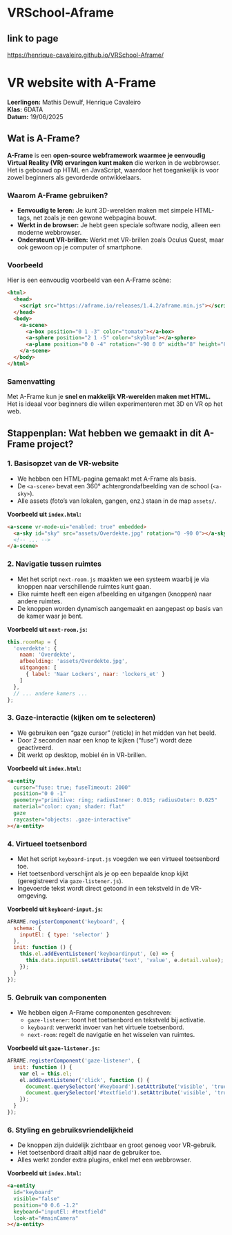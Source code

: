 # VRSchool-Aframe

## **link to page**

https://henrique-cavaleiro.github.io/VRSchool-Aframe/

# VR website with A-Frame

**Leerlingen:** Mathis Dewulf, Henrique Cavaleiro  
**Klas:** 6DATA  
**Datum:** 19/06/2025

## **Wat is A-Frame?**
**A-Frame** is een **open-source webframework waarmee je eenvoudig Virtual Reality (VR) ervaringen kunt maken** die werken in de webbrowser.  
Het is gebouwd op HTML en JavaScript, waardoor het toegankelijk is voor zowel beginners als gevorderde ontwikkelaars.

### **Waarom A-Frame gebruiken?**

- **Eenvoudig te leren:** Je kunt 3D-werelden maken met simpele HTML-tags, net zoals je een gewone webpagina bouwt.
- **Werkt in de browser:** Je hebt geen speciale software nodig, alleen een moderne webbrowser.
- **Ondersteunt VR-brillen:** Werkt met VR-brillen zoals Oculus Quest, maar ook gewoon op je computer of smartphone.

### **Voorbeeld**

Hier is een eenvoudig voorbeeld van een A-Frame scène:

```html
<html>
  <head>
    <script src="https://aframe.io/releases/1.4.2/aframe.min.js"></script>
  </head>
  <body>
    <a-scene>
      <a-box position="0 1 -3" color="tomato"></a-box>
      <a-sphere position="2 1 -5" color="skyblue"></a-sphere>
      <a-plane position="0 0 -4" rotation="-90 0 0" width="8" height="8" color="#7BC8A4"></a-plane>
    </a-scene>
  </body>
</html>
```

### **Samenvatting**

Met A-Frame kun je **snel en makkelijk VR-werelden maken met HTML.**  
Het is ideaal voor beginners die willen experimenteren met 3D en VR op het web.

## **Stappenplan: Wat hebben we gemaakt in dit A-Frame project?**

### 1. **Basisopzet van de VR-website**
- We hebben een HTML-pagina gemaakt met A-Frame als basis.
- De `<a-scene>` bevat een 360° achtergrondafbeelding van de school (`<a-sky>`).
- Alle assets (foto’s van lokalen, gangen, enz.) staan in de map `assets/`.

**Voorbeeld uit `index.html`:**
```html
<a-scene vr-mode-ui="enabled: true" embedded>
  <a-sky id="sky" src="assets/Overdekte.jpg" rotation="0 -90 0"></a-sky>
  <!-- ... -->
</a-scene>
```

### 2. **Navigatie tussen ruimtes**
- Met het script `next-room.js` maakten we een systeem waarbij je via knoppen naar verschillende ruimtes kunt gaan.
- Elke ruimte heeft een eigen afbeelding en uitgangen (knoppen) naar andere ruimtes.
- De knoppen worden dynamisch aangemaakt en aangepast op basis van de kamer waar je bent.

**Voorbeeld uit `next-room.js`:**
```javascript
this.roomMap = {
  'overdekte': {
    naam: 'Overdekte',
    afbeelding: 'assets/Overdekte.jpg',
    uitgangen: [
      { label: 'Naar Lockers', naar: 'lockers_et' }
    ]
  },
  // ... andere kamers ...
};
```

### 3. **Gaze-interactie (kijken om te selecteren)**
- We gebruiken een “gaze cursor” (reticle) in het midden van het beeld.
- Door 2 seconden naar een knop te kijken (“fuse”) wordt deze geactiveerd.
- Dit werkt op desktop, mobiel én in VR-brillen.

**Voorbeeld uit `index.html`:**
```html
<a-entity 
  cursor="fuse: true; fuseTimeout: 2000" 
  position="0 0 -1"
  geometry="primitive: ring; radiusInner: 0.015; radiusOuter: 0.025"
  material="color: cyan; shader: flat"
  gaze
  raycaster="objects: .gaze-interactive"
></a-entity>
```

### 4. **Virtueel toetsenbord**
- Met het script `keyboard-input.js` voegden we een virtueel toetsenbord toe.
- Het toetsenbord verschijnt als je op een bepaalde knop kijkt (geregistreerd via `gaze-listener.js`).
- Ingevoerde tekst wordt direct getoond in een tekstveld in de VR-omgeving.

**Voorbeeld uit `keyboard-input.js`:**
```javascript
AFRAME.registerComponent('keyboard', {
  schema: {
    inputEl: { type: 'selector' }
  },
  init: function () {
    this.el.addEventListener('keyboardinput', (e) => {
      this.data.inputEl.setAttribute('text', 'value', e.detail.value);
    });
  }
});
```

### 5. **Gebruik van componenten**
- We hebben eigen A-Frame componenten geschreven:
  - `gaze-listener`: toont het toetsenbord en tekstveld bij activatie.
  - `keyboard`: verwerkt invoer van het virtuele toetsenbord.
  - `next-room`: regelt de navigatie en het wisselen van ruimtes.

**Voorbeeld uit `gaze-listener.js`:**
```javascript
AFRAME.registerComponent('gaze-listener', {
  init: function () {
    var el = this.el;
    el.addEventListener('click', function () {
      document.querySelector('#keyboard').setAttribute('visible', 'true');
      document.querySelector('#textfield').setAttribute('visible', 'true');
    });
  }
});
```

### 6. **Styling en gebruiksvriendelijkheid**
- De knoppen zijn duidelijk zichtbaar en groot genoeg voor VR-gebruik.
- Het toetsenbord draait altijd naar de gebruiker toe.
- Alles werkt zonder extra plugins, enkel met een webbrowser.

**Voorbeeld uit `index.html`:**
```html
<a-entity 
  id="keyboard"
  visible="false"
  position="0 0.6 -1.2"
  keyboard="inputEl: #textfield"
  look-at="#mainCamera"
></a-entity>
```
